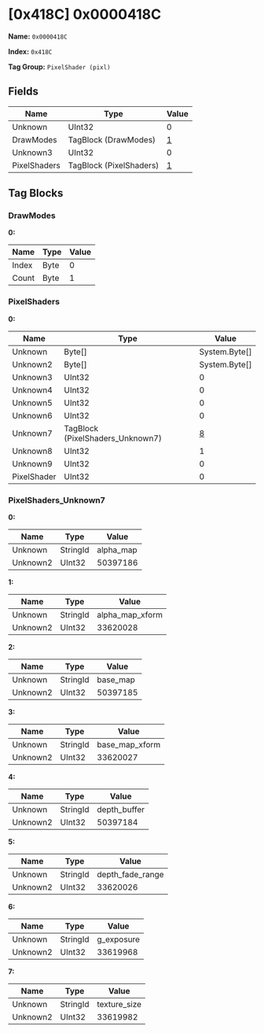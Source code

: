 # [0x418C] 0x0000418C

**Name:** ```0x0000418C```

**Index:** ```0x418C```

**Tag Group:** ```PixelShader (pixl)```

## Fields

Name	| Type	| Value
---	|---	|---	|
Unknown	|UInt32	|0
DrawModes	|TagBlock (DrawModes)	|[1](#drawmodes)
Unknown3	|UInt32	|0
PixelShaders	|TagBlock (PixelShaders)	|[1](#pixelshaders)


## Tag Blocks

### DrawModes

**0:**

Name	| Type	| Value
---	|---	|---	|
Index	|Byte	|0
Count	|Byte	|1


### PixelShaders

**0:**

Name	| Type	| Value
---	|---	|---	|
Unknown	|Byte[]	|System.Byte[]
Unknown2	|Byte[]	|System.Byte[]
Unknown3	|UInt32	|0
Unknown4	|UInt32	|0
Unknown5	|UInt32	|0
Unknown6	|UInt32	|0
Unknown7	|TagBlock (PixelShaders_Unknown7)	|[8](#pixelshaders_unknown7)
Unknown8	|UInt32	|1
Unknown9	|UInt32	|0
PixelShader	|UInt32	|0


### PixelShaders_Unknown7

**0:**

Name	| Type	| Value
---	|---	|---	|
Unknown	|StringId	|alpha_map
Unknown2	|UInt32	|50397186


**1:**

Name	| Type	| Value
---	|---	|---	|
Unknown	|StringId	|alpha_map_xform
Unknown2	|UInt32	|33620028


**2:**

Name	| Type	| Value
---	|---	|---	|
Unknown	|StringId	|base_map
Unknown2	|UInt32	|50397185


**3:**

Name	| Type	| Value
---	|---	|---	|
Unknown	|StringId	|base_map_xform
Unknown2	|UInt32	|33620027


**4:**

Name	| Type	| Value
---	|---	|---	|
Unknown	|StringId	|depth_buffer
Unknown2	|UInt32	|50397184


**5:**

Name	| Type	| Value
---	|---	|---	|
Unknown	|StringId	|depth_fade_range
Unknown2	|UInt32	|33620026


**6:**

Name	| Type	| Value
---	|---	|---	|
Unknown	|StringId	|g_exposure
Unknown2	|UInt32	|33619968


**7:**

Name	| Type	| Value
---	|---	|---	|
Unknown	|StringId	|texture_size
Unknown2	|UInt32	|33619982



